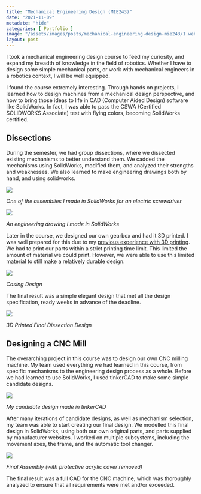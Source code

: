 ```yaml
---
title: "Mechanical Engineering Design (MIE243)"
date: "2021-11-09"
metadate: "hide"
categories: [ Portfolio ]
image: "/assets/images/posts/mechanical-engineering-design-mie243/1.webp"
layout: post
---
```


I took a mechanical engineering design course to feed my curiosity, and expand my breadth of knowledge in the field of robotics. Whether I have to design some simple mechanical parts, or work with mechanical engineers in a robotics context, I will be well equipped.

I found the course extremely interesting. Through hands on projects, I learned how to design machines from a mechanical design perspective, and how to bring those ideas to life in CAD (Computer Aided Design) software like SolidWorks. In fact, I was able to pass the CSWA (Certified SOLIDWORKS Associate) test with flying colors, becoming SolidWorks certified.

## Dissections

During the semester, we had group dissections, where we dissected existing mechanisms to better understand them. We cadded the mechanisms using SolidWorks, modified them, and analyzed their strengths and weaknesses. We also learned to make engineering drawings both by hand, and using solidworks.


![](/assets/images/posts/mechanical-engineering-design-mie243/1.webp?w=310)


*One of the assemblies I made in SolidWorks for an electric screwdriver*


![](/assets/images/posts/mechanical-engineering-design-mie243/2.webp?w=1024)


*An engineering drawing I made in SolidWorks*

Later in the course, we designed our own gearbox and had it 3D printed. I was well prepared for this due to my [previous experience with 3D printing](https://marcmorcos.wordpress.com/2021/11/07/3d-printing/). We had to print our parts within a strict printing time limit. This limited the amount of material we could print. However, we were able to use this limited material to still make a relatively durable design.


![](/assets/images/posts/mechanical-engineering-design-mie243/3.webp?w=465)

*Casing Design*

The final result was a simple elegant design that met all the design specification, ready weeks in advance of the deadline.


![](/assets/images/posts/mechanical-engineering-design-mie243/4.webp?w=1024)

*3D Printed Final Dissection Design*

## Designing a CNC Mill

The overarching project in this course was to design our own CNC milling machine. My team used everything we had learned in this course, from specific mechanisms to the engineering design process as a whole. Before we had learned to use SolidWorks, I used tinkerCAD to make some simple candidate designs.


![](/assets/images/posts/mechanical-engineering-design-mie243/5.webp?w=482)

*My candidate design made in tinkerCAD*

After many iterations of candidate designs, as well as mechanism selection, my team was able to start creating our final design. We modelled this final design in SolidWorks, using both our own original parts, and parts supplied by manufacturer websites. I worked on multiple subsystems, including the movement axes, the frame, and the automatic tool changer.


![](/assets/images/posts/mechanical-engineering-design-mie243/6.webp?w=880)

*Final Assembly (with protective acrylic cover removed)*

The final result was a full CAD for the CNC machine, which was thoroughly analyzed to ensure that all requirements were met and/or exceeded.
